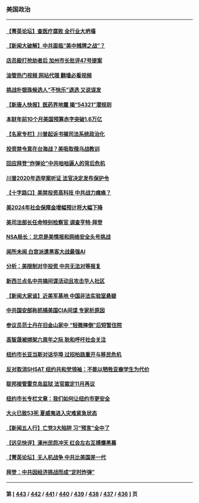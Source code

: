 ### 美国政治
---
#### [【菁英论坛】查医疗腐败 全行业大坍塌](../../pages/ncid1078159/n14052573.md?08121245) 
#### [【新闻大破解】中共面临“美中摊牌之战”？](../../pages/ncid1078159/n14052585.md?08121245) 
#### [店员殴打抢劫者后 加州市长批评47号提案](../../pages/ncid1078159/n14052607.md?08121245) 
#### [油管热门视频 网站代理 翻墙必看视频](http://138.2.39.72:81/youtube.html?epic-marker?08121245)
#### [挑战朴银珠候选人“不快乐”退选 又说误发](../../pages/ncid1078159/n14052597.md?08121245) 
#### [【新唐人快报】医药界地震 揭“54321”潜规则](../../pages/ncid1078159/n14052588.md?08121245) 
#### [本财年前10个月美国预算赤字突破1.6万亿](../../pages/ncid1078159/n14052557.md?08121245) 
#### [【名家专栏】川普起诉书揭司法系统政治化](../../pages/ncid1078159/n14052410.md?08121245) 
#### [投资禁令意在台海战？美吸取俄乌战教训](../../pages/ncid1078159/n14052520.md?08121245) 
#### [回应拜登“炸弹论”中共咄咄逼人的背后危机](../../pages/ncid1078159/n14052546.md?08121245) 
#### [川普2020年选举案听证 法官决定发布保护令](../../pages/ncid1078159/n14052477.md?08121245) 
#### [【十字路口】美禁投资高科技 中共战力瘫痪？](../../pages/ncid1078159/n14052371.md?08121245) 
#### [美2024年社会保障金增幅预计将大幅下降](../../pages/ncid1078159/n14052483.md?08121245) 
#### [美司法部长任命特别检察官 调查亨特‧拜登](../../pages/ncid1078159/n14052524.md?08121245) 
#### [NSA局长：北京是美情报和网络安全头号挑战](../../pages/ncid1078159/n14052527.md?08121245) 
#### [闻所未闻 白宫派遣黑客大战最强AI](../../pages/ncid1078159/n14052474.md?08121245) 
#### [分析：美限制对华投资 中共无法对等报复](../../pages/ncid1078159/n14052511.md?08121245) 
#### [新西兰点名中共搞间谍活动且攻击华人社区](../../pages/ncid1078159/n14052462.md?08121245) 
#### [【新闻大家谈】近美军基地 中国非法实验室悬疑](../../pages/ncid1078159/n14052372.md?08121245) 
#### [中共国安部称抓捕美国CIA间谍 专家析原因](../../pages/ncid1078159/n14052322.md?08121245) 
#### [参议员范士丹在旧金山家中 “轻微摔倒”后短暂住院](../../pages/ncid1078159/n14052212.md?08121245) 
#### [高智晟被绑架六周年之际 耿和呼吁社会关注](../../pages/ncid1078159/n14052159.md?08121245) 
#### [纽约市长亚当斯对话华埠 过招柏路重开与移民危机](../../pages/ncid1078159/n14052106.md?08121245) 
#### [反对取消SHSAT 纽约共和党领袖：不能以牺牲亚裔学生为代价](../../pages/ncid1078159/n14052088.md?08121245) 
#### [联邦接管雷克岛监狱 法官裁定11月再议](../../pages/ncid1078159/n14052067.md?08121245) 
#### [纽约市长专栏文章：我们如何让纽约市更安全](../../pages/ncid1078159/n14052069.md?08121245) 
#### [大火已致53死 夏威夷进入灾难紧急状态](../../pages/ncid1078159/n14051872.md?08121245) 
#### [【新闻五人行】亡党3大陷阱 习“预言”全中了](../../pages/ncid1078159/n14051887.md?08121245) 
#### [【远见快评】涿州民怨冲天 红会左右互搏爆黑幕](../../pages/ncid1078159/n14051877.md?08121245) 
#### [【菁英论坛】无人机战争 中共比美国差一代](../../pages/ncid1078159/n14051882.md?08121245) 
#### [拜登：中共因经济挑战而成“定时炸弹”](../../pages/ncid1078159/n14051890.md?08121245) 

---
#### 第 [ [443](./443.md?08121245) / [442](./442.md?08121245) / [441](./441.md?08121245) / [440](./440.md?08121245) / [439](./439.md?08121245) / [438](./438.md?08121245) / [437](./437.md?08121245) / [436](./436.md?08121245) ] 页
